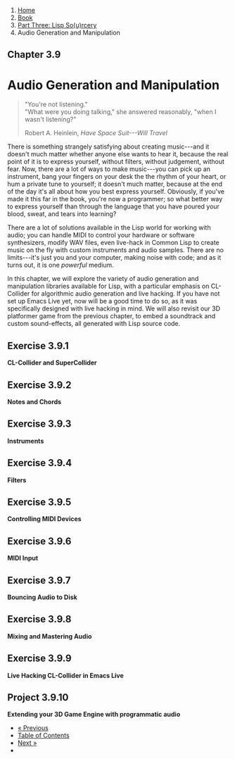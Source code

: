 <ol class="breadcrumb">
  <li><a href="/">Home</a></li>
  <li><a href="/book/">Book</a></li>
  <li><a href="/book/3-0-0-overview/">Part Three: Lisp So(u)rcery</a></li>
  <li class="active">Audio Generation and Manipulation</li>
</ol>

## Chapter 3.9

# Audio Generation and Manipulation

> "You're not listening."<br>
> "What were you doing talking," she answered reasonably, "when I wasn't listening?"
> <footer>Robert A. Heinlein, <em>Have Space Suit---Will Travel</em></footer>

There is something strangely satisfying about creating music---and it doesn't much matter whether anyone else wants to hear it, because the real point of it is to express yourself, without filters, without judgement, without fear.  Now, there are a lot of ways to make music---you can pick up an instrument, bang your fingers on your desk the the rhythm of your heart, or hum a private tune to yourself; it doesn't much matter, because at the end of the day it's all about how you best express yourself.  Obviously, if you've made it this far in the book, you're now a programmer; so what better way to express yourself than through the language that you have poured your blood, sweat, and tears into learning?

There are a lot of solutions available in the Lisp world for working with audio; you can handle MIDI to control your hardware or software synthesizers, modify WAV files, even live-hack in Common Lisp to create music on the fly with custom instruments and audio samples.  There are no limits---it's just you and your computer, making noise with code; and as it turns out, it is one *powerful* medium.

In this chapter, we will explore the variety of audio generation and manipulation libraries available for Lisp, with a particular emphasis on CL-Collider for algorithmic audio generation and live hacking.  If you have not set up Emacs Live yet, now will be a good time to do so, as it was specifically designed with live hacking in mind.  We will also revisit our 3D platformer game from the previous chapter, to embed a soundtrack and custom sound-effects, all generated with Lisp source code.

## Exercise 3.9.1

**CL-Collider and SuperCollider**

## Exercise 3.9.2

**Notes and Chords**

## Exercise 3.9.3

**Instruments**

## Exercise 3.9.4

**Filters**

## Exercise 3.9.5

**Controlling MIDI Devices**

## Exercise 3.9.6

**MIDI Input**

## Exercise 3.9.7

**Bouncing Audio to Disk**

## Exercise 3.9.8

**Mixing and Mastering Audio**

## Exercise 3.9.9

**Live Hacking CL-Collider in Emacs Live**

## Project 3.9.10

**Extending your 3D Game Engine with programmatic audio**

<ul class="pager">
  <li class="previous"><a href="/book/3-08-00-gaming/">&laquo; Previous</a></li>
  <li><a href="/book/">Table of Contents</a></li>
  <li class="next"><a href="/book/3-10-00-data/">Next &raquo;</a><li>
</ul>
